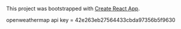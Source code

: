 This project was bootstrapped with [Create React App](https://github.com/facebookincubator/create-react-app).

openweathermap api key = 42e263eb27564433cbda97356b5f9630

